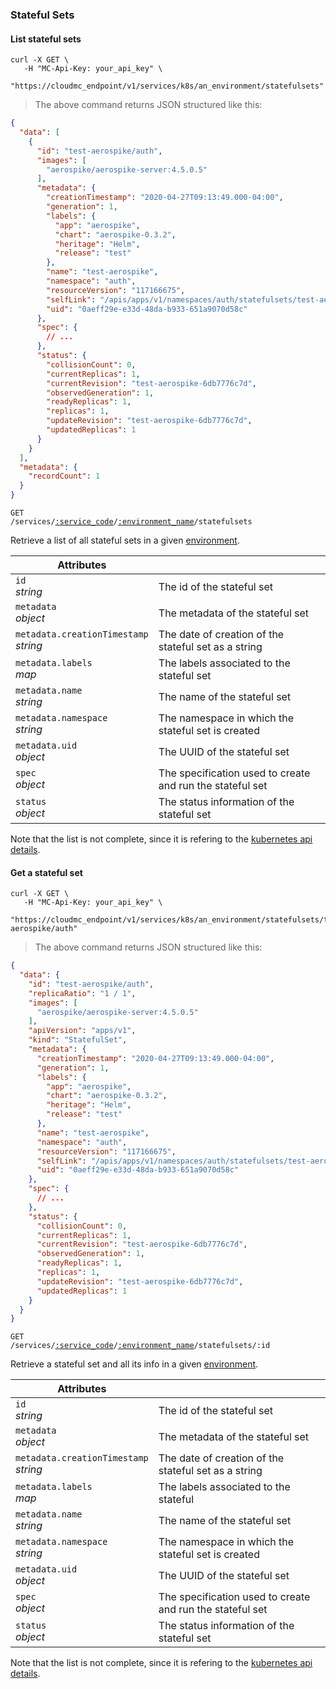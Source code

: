 ### Stateful Sets

<!-------------------- LIST STATEFUL SETS -------------------->

#### List stateful sets

```shell
curl -X GET \
   -H "MC-Api-Key: your_api_key" \
   "https://cloudmc_endpoint/v1/services/k8s/an_environment/statefulsets"
```

> The above command returns JSON structured like this:

```json
{
  "data": [
    {
      "id": "test-aerospike/auth",
      "images": [
        "aerospike/aerospike-server:4.5.0.5"
      ],
      "metadata": {
        "creationTimestamp": "2020-04-27T09:13:49.000-04:00",
        "generation": 1,
        "labels": {
          "app": "aerospike",
          "chart": "aerospike-0.3.2",
          "heritage": "Helm",
          "release": "test"
        },
        "name": "test-aerospike",
        "namespace": "auth",
        "resourceVersion": "117166675",
        "selfLink": "/apis/apps/v1/namespaces/auth/statefulsets/test-aerospike",
        "uid": "0aeff29e-e33d-48da-b933-651a9070d58c"
      },
      "spec": {
        // ...
      },
      "status": {
        "collisionCount": 0,
        "currentReplicas": 1,
        "currentRevision": "test-aerospike-6db7776c7d",
        "observedGeneration": 1,
        "readyReplicas": 1,
        "replicas": 1,
        "updateRevision": "test-aerospike-6db7776c7d",
        "updatedReplicas": 1
      }
    }
  ],
  "metadata": {
    "recordCount": 1
  }
}
```

<code>GET /services/<a href="#administration-service-connections">:service_code</a>/<a href="#administration-environments">:environment_name</a>/statefulsets</code>

Retrieve a list of all stateful sets in a given [environment](#administration-environments).

| Attributes                                 | &nbsp;                                                          |
| ------------------------------------------ | --------------------------------------------------------------- |
| `id` <br/>*string*                         | The id of the stateful set                                      |
| `metadata` <br/>*object*                   | The metadata of the stateful set                                |
| `metadata.creationTimestamp` <br/>*string* | The date of creation of the stateful set as a string            |
| `metadata.labels` <br/>*map*               | The labels associated to the stateful set                       |
| `metadata.name` <br/>*string*              | The name of the stateful set                                    |
| `metadata.namespace` <br/>*string*         | The namespace in which the stateful set is created              |
| `metadata.uid` <br/>*object*               | The UUID of the stateful set                                    |
| `spec`<br/>*object*                        | The specification used to create and run the stateful set       |
| `status`<br/>*object*                      | The status information of the stateful set                      |

Note that the list is not complete, since it is refering to the [kubernetes api details](https://github.com/kubernetes/community/blob/master/contributors/devel/sig-architecture/api-conventions.md).

<!-------------------- GET A STATEFUL SET -------------------->

#### Get a stateful set

```shell
curl -X GET \
   -H "MC-Api-Key: your_api_key" \
   "https://cloudmc_endpoint/v1/services/k8s/an_environment/statefulsets/test-aerospike/auth"
```

> The above command returns JSON structured like this:

```json
{
  "data": {
    "id": "test-aerospike/auth",
    "replicaRatio": "1 / 1",
    "images": [
      "aerospike/aerospike-server:4.5.0.5"
    ],
    "apiVersion": "apps/v1",
    "kind": "StatefulSet",
    "metadata": {
      "creationTimestamp": "2020-04-27T09:13:49.000-04:00",
      "generation": 1,
      "labels": {
        "app": "aerospike",
        "chart": "aerospike-0.3.2",
        "heritage": "Helm",
        "release": "test"
      },
      "name": "test-aerospike",
      "namespace": "auth",
      "resourceVersion": "117166675",
      "selfLink": "/apis/apps/v1/namespaces/auth/statefulsets/test-aerospike",
      "uid": "0aeff29e-e33d-48da-b933-651a9070d58c"
    },
    "spec": {
      // ...
    },
    "status": {
      "collisionCount": 0,
      "currentReplicas": 1,
      "currentRevision": "test-aerospike-6db7776c7d",
      "observedGeneration": 1,
      "readyReplicas": 1,
      "replicas": 1,
      "updateRevision": "test-aerospike-6db7776c7d",
      "updatedReplicas": 1
    }
  }
}
```

<code>GET /services/<a href="#administration-service-connections">:service_code</a>/<a href="#administration-environments">:environment_name</a>/statefulsets/:id</code>

Retrieve a stateful set and all its info in a given [environment](#administration-environments).

| Attributes                                 | &nbsp;                                                          |
| ------------------------------------------ | --------------------------------------------------------------- |
| `id` <br/>*string*                         | The id of the stateful set                                      |
| `metadata` <br/>*object*                   | The metadata of the stateful set                                |
| `metadata.creationTimestamp` <br/>*string* | The date of creation of the stateful set as a string            |
| `metadata.labels` <br/>*map*               | The labels associated to the stateful                           |
| `metadata.name` <br/>*string*              | The name of the stateful set                                    |
| `metadata.namespace` <br/>*string*         | The namespace in which the stateful set is created              |
| `metadata.uid` <br/>*object*               | The UUID of the stateful set                                    |
| `spec`<br/>*object*                        | The specification used to create and run the stateful set       |
| `status`<br/>*object*                      | The status information of the stateful set                      |

Note that the list is not complete, since it is refering to the [kubernetes api details](https://github.com/kubernetes/community/blob/master/contributors/devel/sig-architecture/api-conventions.md).
